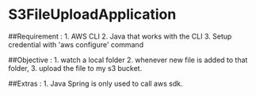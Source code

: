S3FileUploadApplication
====================

##Requirement : 
    1. AWS CLI 
    2. Java that works with the CLI
    3. Setup credential with 'aws configure' command

##Objective :
    1. watch a local folder
    2. whenever new file is added to that folder,
    3. upload the file to my s3 bucket.

##Extras :
    1. Java Spring is only used to call aws sdk.